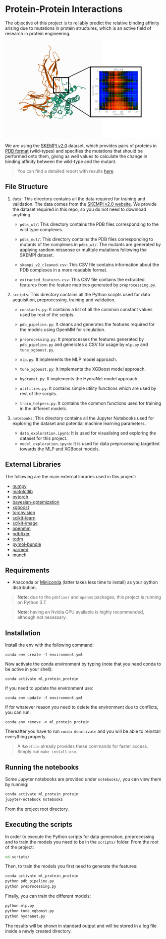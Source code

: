 # Protein-Protein Interactions

The objective of this project is to reliably predict the relative binding affinity arising due to mutations in protein structures, which is an active field of research in protein engineering.

![protein_image](data/1a22_complex.jpeg "1A22 Complex")

We are using the [SKEMPI v2.0](https://life.bsc.es/pid/skempi2/) dataset, which provides pairs of proteins in [PDB format](https://en.wikipedia.org/wiki/Protein_Data_Bank_(file_format)) (wild-types) and specifies the mutations that should be performed onto them, giving as well values to calculate the change in binding affinity between the wild-type and the mutant.

> You can find a detailed report with results [here](/report.pdf).

## File Structure

1. `data`: This directory contains all the data required for training and validation. The data comes from the [SKEMPI v2.0 website](https://life.bsc.es/pid/skempi2/). We provide the dataset required in this repo, so you do not need to download anything.

    - `pdbs_wt/`: This directory contains the PDB files corresponding to the wild type complexes.

    - `pdbs_mut/`: This directory contains the PDB files corresponding to mutants of the complexes in `pdbs_wt/`. The mutants are generated by applying random missense or multiple mutations following the SKEMPI dataset.

    - `skempi_v2_cleaned.csv`: This CSV file contains information about the PDB complexes in a more readable format.

    - `extracted_features.csv`: This CSV file contains the extracted features from the feature matrices generated by `preprocessing.py`.

2. `scripts`: This directory contains all the Python scripts used for data acquisition, preprocessing, training and validation.

    - `constants.py`: It contains a list of all the common constant values used by rest of the scripts.

    - `pdb_pipeline.py`: It cleans and generates the features required for the models using OpenMM for simulation.

    - `preprocessing.py`: It preprocesses the features generated by `pdb_pipeline.py` and generates a CSV for usage by `mlp.py` and `tune_xgboost.py`.

    - `mlp.py`: It implements the MLP model approach.

    - `tune_xgboost.py`: It implements the XGBoost model approach.

    - `hydranet.py`: It implements the HydraNet model approach.

    - `utilities.py`: It contains simple utility functions which are used by rest of the scripts.

    - `train_helpers.py`: It contains the common functions used for training in the different models.

3. `notebooks`: This directory contains all the Jupyter Notebooks used for exploring the dataset and potential machine learning parameters.

    - `data_exploration.ipynb`: It is used for visualising and exploring the dataset for this project.
    - `model_exploration.ipynb`: It is used for data preprocessing targetted towards the MLP and XGBoost models.

## External Libraries

The following are the main external libraries used in this project:
- [numpy](https://numpy.org/)
- [matplotlib](https://matplotlib.org/)
- [pytorch](https://pytorch.org/)
- [bayesian-optemization](https://github.com/fmfn/BayesianOptimization)
- [xgboost](https://xgboost.readthedocs.io/en/latest/python/python_intro.html)
- [torchvision](https://pypi.org/project/torchvision/)
- [scikit-learn](https://scikit-learn.org/stable/)
- [scikit-image](https://scikit-image.org/)
- [openmm](http://openmm.org/)
- [pdbfixer](https://github.com/openmm/pdbfixer)
- [tqdm](https://github.com/tqdm/tqdm)
- [pymol-bundle](https://pymol.org/2/)
- [parmed](https://github.com/ParmEd/ParmEd)
- [munch](https://github.com/Infinidat/munch)


## Requirements

* Anaconda or [Miniconda](https://docs.conda.io/en/latest/miniconda.html) (latter takes less time to install) as your python distribution.

> **Note**: due to the `pdbfixer` and `openmm` packages, this project is running on Python 3.7.

> **Note**: having an Nvidia GPU available is highly recommended, although not necessary.

## Installation

Install the env with the following command:
```
conda env create -f environment.yml
```

Now activate the conda environment by typing (note that you need conda to be active in your shell):
```
conda activate ml_protein_protein
```

If you need to update the environment use:
```
conda env update -f environment.yml
```

If for whatever reason you need to delete the environment due to conflicts, you can run:
```
conda env remove -n ml_protein_protein
```

Thereafter you have to run `conda deactivate` and you will be able to reinstall everything properly.

> A `Makefile` already provides these commands for faster access. Simply run `make install-env`.

## Running the notebooks

Some Jupyter notebooks are provided under `notebooks/`, you can view them by running:

```bash
conda activate ml_protein_protein
jupyter-notebook notebooks
```

From the project root directory.

## Executing the scripts

In order to execute the Python scripts for data generation, preprocessing and to train the models you need to be in the `scripts/` folder. From the root of the project:

```bash
cd scripts/
```

Then, to train the models you first need to generate the features:

```bash
conda activate ml_protein_protein
python pdb_pipeline.py
python preprocessing.py
```

Finally, you can train the different models:

```bash
python mlp.py
python tune_xgboost.py
python hydranet.py
```

The results will be shown in standard output and will be stored in a log file inside a newly created directory.
